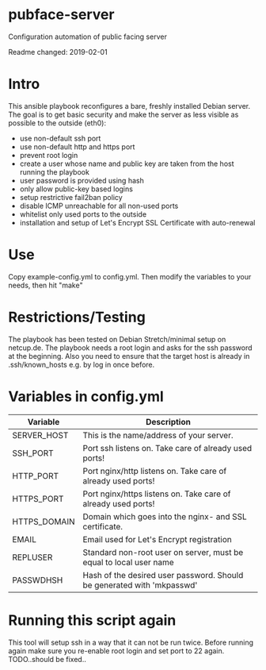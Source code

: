 # pubface-server
Configuration automation of public facing server

Readme changed: 2019-02-01

# Intro
This ansible playbook reconfigures a bare, freshly installed Debian server. The goal is to get basic security and make the server as less visible as possible to the outside (eth0):

* use non-default ssh port
* use non-default http and https port
* prevent root login
* create a user whose name and public key are taken from the host running the playbook
* user password is provided using hash
* only allow public-key based logins
* setup restrictive fail2ban policy
* disable ICMP unreachable for all non-used ports
* whitelist only used ports to the outside
* installation and setup of Let's Encrypt SSL Certificate with auto-renewal

# Use
Copy example-config.yml to config.yml. Then modify the variables to your needs, then hit "make"

# Restrictions/Testing
The playbook has been tested on Debian Stretch/minimal setup on netcup.de. The playbook needs a root login and asks for the ssh password at the beginning.
Also you need to ensure that the target host is already in .ssh/known_hosts e.g. by log in once before.

# Variables in config.yml
| Variable | Description |
| --- | --- |
| SERVER_HOST|   This is the name/address of your server.|
| SSH_PORT|      Port ssh listens on. Take care of already used ports!|
| HTTP_PORT|     Port nginx/http listens on. Take care of already used ports!|
| HTTPS_PORT|    Port nginx/https listens on. Take care of already used ports!|
| HTTPS_DOMAIN|  Domain which goes into the nginx- and SSL certificate.|
| EMAIL|         Email used for Let's Encrypt registration|
| REPLUSER|      Standard non-root user on server, must be equal to local user name|
| PASSWDHSH|     Hash of the desired user password. Should be generated with 'mkpasswd'|

# Running this script again
This tool will setup ssh in a way that it can not be run twice. Before running again make sure you re-enable root login and set port to 22 again.
TODO..should be fixed..

